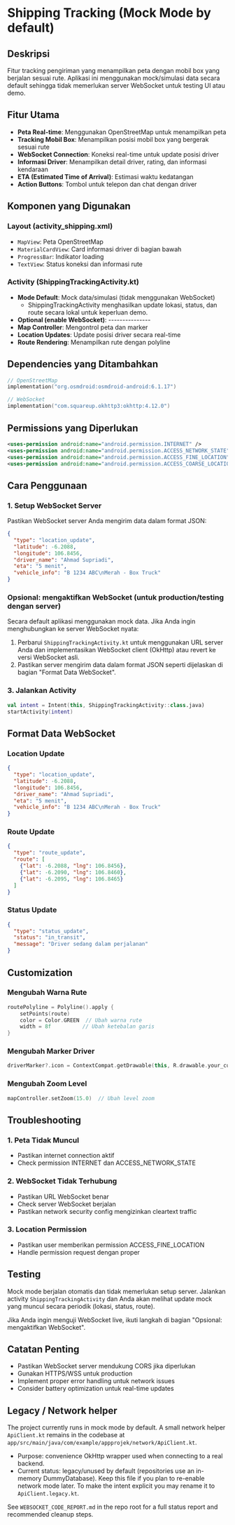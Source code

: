 # Shipping Tracking (Mock Mode by default)

## Deskripsi
Fitur tracking pengiriman yang menampilkan peta dengan mobil box yang berjalan sesuai rute. Aplikasi ini menggunakan mock/simulasi data secara default sehingga tidak memerlukan server WebSocket untuk testing UI atau demo.

## Fitur Utama
- **Peta Real-time**: Menggunakan OpenStreetMap untuk menampilkan peta
- **Tracking Mobil Box**: Menampilkan posisi mobil box yang bergerak sesuai rute
- **WebSocket Connection**: Koneksi real-time untuk update posisi driver
- **Informasi Driver**: Menampilkan detail driver, rating, dan informasi kendaraan
- **ETA (Estimated Time of Arrival)**: Estimasi waktu kedatangan
- **Action Buttons**: Tombol untuk telepon dan chat dengan driver

## Komponen yang Digunakan

### Layout (activity_shipping.xml)
- `MapView`: Peta OpenStreetMap
- `MaterialCardView`: Card informasi driver di bagian bawah
- `ProgressBar`: Indikator loading
- `TextView`: Status koneksi dan informasi rute

### Activity (ShippingTrackingActivity.kt)
- **Mode Default**: Mock data/simulasi (tidak menggunakan WebSocket)
  - ShippingTrackingActivity menghasilkan update lokasi, status, dan route secara lokal untuk keperluan demo.
- **Optional (enable WebSocket)**: ---------------
- **Map Controller**: Mengontrol peta dan marker
- **Location Updates**: Update posisi driver secara real-time
- **Route Rendering**: Menampilkan rute dengan polyline

## Dependencies yang Ditambahkan
```kotlin
// OpenStreetMap
implementation("org.osmdroid:osmdroid-android:6.1.17")

// WebSocket
implementation("com.squareup.okhttp3:okhttp:4.12.0")
```

## Permissions yang Diperlukan
```xml
<uses-permission android:name="android.permission.INTERNET" />
<uses-permission android:name="android.permission.ACCESS_NETWORK_STATE" />
<uses-permission android:name="android.permission.ACCESS_FINE_LOCATION" />
<uses-permission android:name="android.permission.ACCESS_COARSE_LOCATION" />
```

## Cara Penggunaan

### 1. Setup WebSocket Server
Pastikan WebSocket server Anda mengirim data dalam format JSON:

```json
{
  "type": "location_update",
  "latitude": -6.2088,
  "longitude": 106.8456,
  "driver_name": "Ahmad Supriadi",
  "eta": "5 menit",
  "vehicle_info": "B 1234 ABC\nMerah - Box Truck"
}
```

### Opsional: mengaktifkan WebSocket (untuk production/testing dengan server)
Secara default aplikasi menggunakan mock data. Jika Anda ingin menghubungkan ke server WebSocket nyata:

1. Perbarui `ShippingTrackingActivity.kt` untuk menggunakan URL server Anda dan implementasikan WebSocket client (OkHttp) atau revert ke versi WebSocket asli.
2. Pastikan server mengirim data dalam format JSON seperti dijelaskan di bagian "Format Data WebSocket".

### 3. Jalankan Activity
```kotlin
val intent = Intent(this, ShippingTrackingActivity::class.java)
startActivity(intent)
```

## Format Data WebSocket

### Location Update
```json
{
  "type": "location_update",
  "latitude": -6.2088,
  "longitude": 106.8456,
  "driver_name": "Ahmad Supriadi",
  "eta": "5 menit",
  "vehicle_info": "B 1234 ABC\nMerah - Box Truck"
}
```

### Route Update
```json
{
  "type": "route_update",
  "route": [
    {"lat": -6.2088, "lng": 106.8456},
    {"lat": -6.2090, "lng": 106.8460},
    {"lat": -6.2095, "lng": 106.8465}
  ]
}
```

### Status Update
```json
{
  "type": "status_update",
  "status": "in_transit",
  "message": "Driver sedang dalam perjalanan"
}
```

## Customization

### Mengubah Warna Rute
```kotlin
routePolyline = Polyline().apply {
    setPoints(route)
    color = Color.GREEN  // Ubah warna rute
    width = 8f          // Ubah ketebalan garis
}
```

### Mengubah Marker Driver
```kotlin
driverMarker?.icon = ContextCompat.getDrawable(this, R.drawable.your_custom_icon)
```

### Mengubah Zoom Level
```kotlin
mapController.setZoom(15.0)  // Ubah level zoom
```

## Troubleshooting

### 1. Peta Tidak Muncul
- Pastikan internet connection aktif
- Check permission INTERNET dan ACCESS_NETWORK_STATE

### 2. WebSocket Tidak Terhubung
- Pastikan URL WebSocket benar
- Check server WebSocket berjalan
- Pastikan network security config mengizinkan cleartext traffic

### 3. Location Permission
- Pastikan user memberikan permission ACCESS_FINE_LOCATION
- Handle permission request dengan proper

## Testing
Mock mode berjalan otomatis dan tidak memerlukan setup server. Jalankan activity `ShippingTrackingActivity` dan Anda akan melihat update mock yang muncul secara periodik (lokasi, status, route).

Jika Anda ingin menguji WebSocket live, ikuti langkah di bagian "Opsional: mengaktifkan WebSocket".

## Catatan Penting
- Pastikan WebSocket server mendukung CORS jika diperlukan
- Gunakan HTTPS/WSS untuk production
- Implement proper error handling untuk network issues
- Consider battery optimization untuk real-time updates

## Legacy / Network helper
The project currently runs in mock mode by default. A small network helper `ApiClient.kt` remains in the codebase at `app/src/main/java/com/example/appprojek/network/ApiClient.kt`.

- Purpose: convenience OkHttp wrapper used when connecting to a real backend.
- Current status: legacy/unused by default (repositories use an in-memory DummyDatabase). Keep this file if you plan to re-enable network mode later. To make the intent explicit you may rename it to `ApiClient.legacy.kt`.

See `WEBSOCKET_CODE_REPORT.md` in the repo root for a full status report and recommended cleanup steps.
